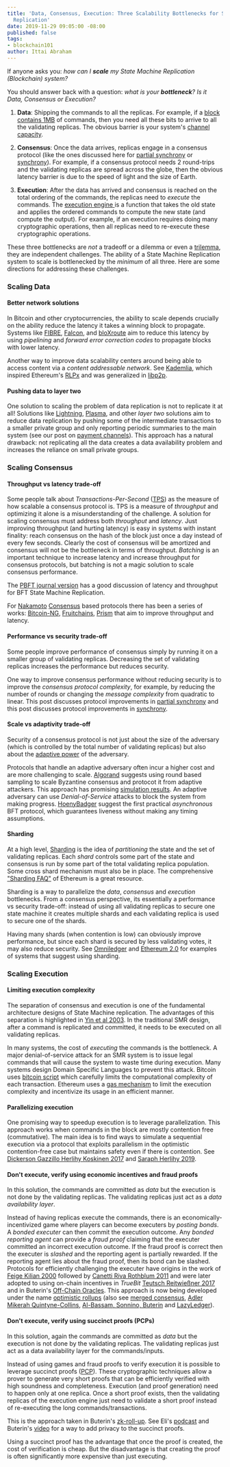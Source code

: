 ```yaml
---
title: 'Data, Consensus, Execution: Three Scalability Bottlenecks for State Machine
  Replication'
date: 2019-11-29 09:05:00 -08:00
published: false
tags:
- blockchain101
author: Ittai Abraham
---
```


If anyone asks you: *how can I **scale**  my State Machine Replication (Blockchain) system?*

You should answer back with a question: *what is your  **bottleneck**? Is it Data, Consensus or Execution?*

1. **Data**: Shipping the commands to all the replicas. For example, if a [block contains 1MB](https://en.bitcoin.it/wiki/Block_size_limit_controversy) of commands, then you need all these bits to arrive to all the validating replicas. The obvious barrier is your system's [channel capacity](https://en.wikipedia.org/wiki/Channel_capacity).


2. **Consensus**: Once the data arrives, replicas engage in a consensus protocol (like the ones discussed here for [partial synchrony](https://decentralizedthoughts.github.io/2019-06-23-what-is-the-difference-between/) or [synchrony](https://decentralizedthoughts.github.io/2019-11-11-authenticated-synchronous-bft/)). For example, if a consensus protocol needs 2 round-trips and the validating replicas are spread across the globe, then the obvious latency barrier is due to the speed of light and the size of Earth.

3. **Execution**: After the data has arrived and consensus is reached on the total ordering of the commands, the replicas need to *execute* the commands. The [execution engine
](https://decentralizedthoughts.github.io/2019-10-15-consensus-for-state-machine-replication/) is a function that takes the old state and applies the ordered commands to compute the new state (and compute the output). For example, if an execution requires doing many cryptographic operations, then all replicas need to re-execute these cryptographic operations.



These three bottlenecks are *not* a tradeoff or a dilemma or even a [trilemma](https://en.wikipedia.org/wiki/Trilemma), they are independent challenges. The ability of a State Machine Replication system to scale is bottlenecked by the *minimum* of all three. Here are some directions for addressing these challenges.


### Scaling Data
#### Better network solutions
In Bitcoin and other cryptocurrencies, the ability to scale depends crucially on the ability reduce the latency it takes a winning block to propagate. Systems like [FIBRE](https://bitcoinfibre.org/), [Falcon](https://www.falcon-net.org/), and [bloXroute](https://bloxroute.com/wp-content/uploads/2018/03/bloXroute-whitepaper.pdf) aim to reduce this latency by using *pipelining* and *forward error correction codes* to propagate blocks with lower latency.

Another  way to improve data scalability centers around being able to access content via a *content addressable network*. See [Kademlia](https://pdos.csail.mit.edu/~petar/papers/maymounkov-kademlia-lncs.pdf), which inspired Ethereum's [RLPx](https://github.com/ethereum/devp2p/blob/master/rlpx.md) and was generalized in [libp2p](https://libp2p.io/).

#### Pushing data to layer two
One solution to scaling the problem of data replication is not to replicate it at all! Solutions like [Lightning](https://lightning.network/lightning-network-paper.pdf), [Plasma](https://www.plasma.io/plasma.pdf), and other *layer two* solutions aim to reduce data replication by pushing some of the intermediate transactions to a smaller private group and only reporting periodic summaries to the main system (see our post on [payment channels](https://decentralizedthoughts.github.io/2019-10-25-payment-channels-are-just-a-two-person-bfs-smr-systems/)). This approach has a natural drawback: not replicating all the data creates a data availability problem and increases the reliance on small private groups.


### Scaling Consensus
#### Throughput vs latency trade-off
Some people talk about *Transactions-Per-Second* ([TPS](https://en.wikipedia.org/wiki/Transactions_per_second)) as the measure of how scalable a consensus protocol is. TPS is a measure of *throughput* and optimizing it alone is a misunderstanding of the challenge. A solution for scaling consensus must address both *throughput* and *latency*. Just improving throughput (and hurting latency) is easy in systems with instant finality: reach consensus on the hash of the block just once a day instead of every few seconds. Clearly the cost of consensus will be amortized and consensus will not be the bottleneck in terms of throughput.  *Batching* is an important technique to increase latency and increase throughput for consensus protocols, but batching is not a magic solution to scale consensus performance.

The [PBFT journal version](http://www.pmg.csail.mit.edu/papers/bft-tocs.pdf) has a good discussion of latency and throughput for BFT State Machine Replication.

For [Nakamoto](https://bitcoin.org/bitcoin.pdf) [Consensus](https://eprint.iacr.org/2014/765.pdf) based protocols there has been a series of works: [Bitcoin-NG](https://www.usenix.org/system/files/conference/nsdi16/nsdi16-paper-eyal.pdfthat), [Fruitchains](https://eprint.iacr.org/2016/916.pdf),  [Prism](https://arxiv.org/pdf/1909.11261.pdf) that aim to improve throughput and latency.

#### Performance vs security trade-off
Some people improve performance of consensus simply by running it on a smaller group of validating replicas. Decreasing the set of validating replicas increases the performance but reduces security.

One way to improve consensus performance without reducing security is to improve the *consensus protocol complexity*, for example, by reducing the number of rounds or changing the *message complexity* from quadratic to linear. This post discusses protocol improvements  in [partial synchrony](https://decentralizedthoughts.github.io/2019-06-23-what-is-the-difference-between/) and this post discusses protocol improvements in [synchrony](https://decentralizedthoughts.github.io/2019-11-11-authenticated-synchronous-bft/).

#### Scale vs adaptivity trade-off

Security of a consensus protocol is not just about the size of the adversary (which is controlled by the total number of validating replicas) but also about the [adaptive power](https://decentralizedthoughts.github.io/2019-06-07-modeling-the-adversary/) of the adversary.


Protocols that handle an adaptive adversary often incur a higher cost and are more challenging to scale. [Algorand](https://arxiv.org/pdf/1607.01341.pdf) suggests using round based sampling to scale Byzantine consensus and protocot it from adaptive attackers. This approach has promising [simulation results](https://people.csail.mit.edu/nickolai/papers/gilad-algorand-eprint.pdf). An adaptive adversary can use *Denial-of-Service* attacks to block the system from making progress. [HoenyBadger](https://eprint.iacr.org/2016/199.pdf) suggest the first practical
*asynchronous* BFT protocol, which guarantees liveness without making any timing assumptions.



#### Sharding
At a high level, [Sharding](http://delivery.acm.org/10.1145/2500000/2491245/a8-corbett.pdf?ip=77.124.127.128&id=2491245&acc=OA&key=4D4702B0C3E38B35%2E4D4702B0C3E38B35%2E4D4702B0C3E38B35%2E3ABADC0B30E26CFA&__acm__=1575188662_b429bd30b754abad7a1d2f8a4ed798e5) is the idea of *partitioning* the state and the set of validating replicas. Each *shard* controls some part of the state and consensus is run by some part of the total validating replica population. Some cross shard mechanism must also be in place. The comprehensive ["Sharding FAQ"](https://github.com/ethereum/wiki/wiki/Sharding-FAQ) of Ethereum is a great resource.

Sharding is a way to parallelize the *data*, *consensus* and *execution* bottlenecks. From a consensus perspective, its essentially a performance vs security trade-off: instead of using all validating replicas to secure one state machine it creates multiple shards and each validating replica is used to secure one of the shards.

 Having many shards (when contention is low) can obviously improve performance, but since each shard is secured by less validating votes, it may also reduce security. See [Omniledger](https://eprint.iacr.org/2017/406.pdf) and
[Ethereum 2.0](https://medium.com/chainsafe-systems/ethereum-2-0-a-complete-guide-scaling-ethereum-part-two-sharding-902370ac3be) for examples of systems that suggest using sharding.




### Scaling Execution
#### Limiting execution complexity
The separation of consensus and execution is one of the fundamental architecture designs of State Machine replication. The advantages of this separation is highlighted in [Yin et al 2003](https://www.cs.cornell.edu/lorenzo/papers/sosp03.pdf).
In the traditional SMR design, after a command is replicated and committed, it needs to be executed on all validating replicas.

In many systems, the cost of *executing* the commands is the bottleneck. A major denial-of-service attack for an SMR system is to issue legal commands that will cause the system to waste time during execution. Many systems design Domain Specific Languages to prevent this attack. Bitcoin uses [bitcoin script](https://en.bitcoin.it/wiki/Script)  which carefully limits the computational complexity of each transaction. Ethereum uses a [gas mechanism](https://www.ethos.io/what-is-ethereum-gas/) to limit the execution complexity and incentivize its usage in an efficient manner.

#### Parallelizing execution
One promising way to speedup execution is to leverage parallelization. This approach works when commands in the block are mostly contention free (commutative). The main idea is to find ways to simulate a sequential execution via a protocol that exploits parallelism in the optimistic contention-free case but maintains safety even if there is contention. See [Dickerson Gazzillo Herlihy Koskinen 2017](https://arxiv.org/abs/1702.04467)  and [Saraph Herlihy 2019](https://arxiv.org/abs/1901.01376).


#### Don't execute, verify using economic incentives and fraud proofs
In this solution, the commands are committed as *data* but the execution is not done by the validating replicas. The validating replicas just act as a *data availability layer*.


Instead of having replicas execute the commands, there is an economically-incentivized game where players can become executers by *posting bonds*. A *bonded executer* can then commit the execution outcome. Any *bonded reporting agent* can provide a *fraud proof* claiming that the executer committed an incorrect execution outcome. If the fraud proof is correct then the executer is *slashed* and the reporting agent is partially rewarded. If the reporting agent lies about the fraud proof, then its bond can be slashed. Protocols for efficiently challenging the executer have origins in the work of [Feige Kilian 2000](https://courses.cs.washington.edu/courses/cse533/05au/feige-kilian-journal.pdf) followed by [Canetti Riva Rothblum 2011](https://www.cs.tau.ac.il/~canetti/CRR11.pdf) and were later adopted to using on-chain incentives in *TrueBit* [Teutsch Reitwießner 2017](https://people.cs.uchicago.edu/~teutsch/papers/truebit.pdf) and in Buterin's
[Off-Chain Oracles](https://blog.ethereum.org/2014/09/17/scalability-part-1-building-top/). This approach is now being developed under the name [optimistic rollups](https://thebitcoinpodcast.com/hashing-it-out-67/) (also see [merged consensus](https://ethresear.ch/t/minimal-viable-merged-consensus/5617), [Adler Mikerah Quintyne-Collins](https://arxiv.org/pdf/1904.06441.pdf), [Al-Bassam,  Sonnino,  Buterin](https://arxiv.org/pdf/1809.09044.pdf) and [LazyLedger](https://arxiv.org/pdf/1905.09274.pdf)).




#### Don't execute, verify using succinct proofs (PCPs)
In this solution, again the commands are committed as *data* but the execution is not done by the validating replicas. The validating replicas just act as a data availability layer for the commands/inputs.

Instead of using games and fraud proofs to verify execution it is possible to leverage succinct proofs ([PCP](https://en.wikipedia.org/wiki/PCP_theorem)). These cryptographic techniques allow a prover to generate very short proofs that can be efficiently verified with high soundness and completeness. Execution (and proof generation) need to happen only at one replica. Once a short proof exists, then the validating replicas of the execution engine just need to validate a short proof instead of re-executing the long commands/transactions.

This is the approach taken in  Buterin's [zk-roll-up](https://ethresear.ch/t/on-chain-scaling-to-potentially-500-tx-sec-through-mass-tx-validation/3477). See Eli's [podcast](https://www.youtube.com/watch?v=JI3-z4PbmXA) and Buterin's
[video](https://www.youtube.com/watch?v=mOm47gBMfg8) for a way to add privacy to the succinct proofs.

Using a succinct proof has the advantage that once the proof is created, the cost of verification is cheap. But the disadvantage is that creating the proof is often significantly more expensive than just executing.
